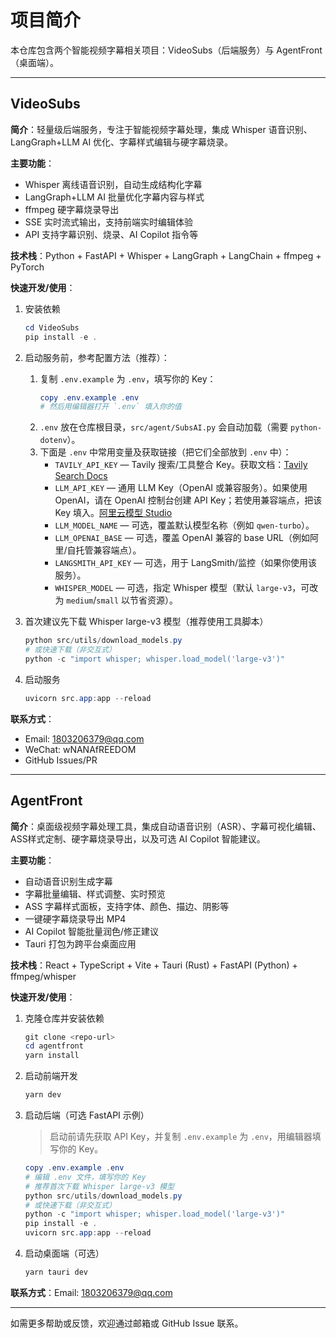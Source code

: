 
# 项目简介

本仓库包含两个智能视频字幕相关项目：VideoSubs（后端服务）与 AgentFront（桌面端）。

---

## VideoSubs

**简介**：轻量级后端服务，专注于智能视频字幕处理，集成 Whisper 语音识别、LangGraph+LLM AI 优化、字幕样式编辑与硬字幕烧录。

**主要功能**：
- Whisper 离线语音识别，自动生成结构化字幕
- LangGraph+LLM AI 批量优化字幕内容与样式
- ffmpeg 硬字幕烧录导出
- SSE 实时流式输出，支持前端实时编辑体验
- API 支持字幕识别、烧录、AI Copilot 指令等

**技术栈**：Python + FastAPI + Whisper + LangGraph + LangChain + ffmpeg + PyTorch

**快速开发/使用**：
1. 安装依赖
   ```powershell
   cd VideoSubs
   pip install -e .
   ```

2. 启动服务前，参考配置方法（推荐）：
   1. 复制 `.env.example` 为 `.env`，填写你的 Key：
      ```powershell
      copy .env.example .env
      # 然后用编辑器打开 `.env` 填入你的值
      ```
   2. `.env` 放在仓库根目录，`src/agent/SubsAI.py` 会自动加载（需要 `python-dotenv`）。
   3. 下面是 `.env` 中常用变量及获取链接（把它们全部放到 `.env` 中）：
      - `TAVILY_API_KEY` — Tavily 搜索/工具整合 Key。获取文档：[Tavily Search Docs](https://python.langchain.ac.cn/docs/integrations/tools/tavily_search/)
      - `LLM_API_KEY` — 通用 LLM Key（OpenAI 或兼容服务）。如果使用 OpenAI，请在 OpenAI 控制台创建 API Key；若使用兼容端点，把该 Key 填入。[阿里云模型 Studio](https://help.aliyun.com/zh/model-studio/new-free-quota)
      - `LLM_MODEL_NAME` — 可选，覆盖默认模型名称（例如 `qwen-turbo`）。
      - `LLM_OPENAI_BASE` — 可选，覆盖 OpenAI 兼容的 base URL（例如阿里/自托管兼容端点）。
      - `LANGSMITH_API_KEY` — 可选，用于 LangSmith/监控（如果你使用该服务）。
      - `WHISPER_MODEL` — 可选，指定 Whisper 模型（默认 `large-v3`，可改为 `medium`/`small` 以节省资源）。

3. 首次建议先下载 Whisper large-v3 模型（推荐使用工具脚本）
   ```powershell
   python src/utils/download_models.py
   # 或快速下载（非交互式）
   python -c "import whisper; whisper.load_model('large-v3')"
   ```

4. 启动服务
   ```powershell
   uvicorn src.app:app --reload
   ```

**联系方式**：
- Email: 1803206379@qq.com
- WeChat: wNANAfREEDOM
- GitHub Issues/PR

---

## AgentFront

**简介**：桌面级视频字幕处理工具，集成自动语音识别（ASR）、字幕可视化编辑、ASS样式定制、硬字幕烧录导出，以及可选 AI Copilot 智能建议。

**主要功能**：
- 自动语音识别生成字幕
- 字幕批量编辑、样式调整、实时预览
- ASS 字幕样式面板，支持字体、颜色、描边、阴影等
- 一键硬字幕烧录导出 MP4
- AI Copilot 智能批量润色/修正建议
- Tauri 打包为跨平台桌面应用

**技术栈**：React + TypeScript + Vite + Tauri (Rust) + FastAPI (Python) + ffmpeg/whisper

**快速开发/使用**：
1. 克隆仓库并安装依赖
   ```powershell
   git clone <repo-url>
   cd agentfront
   yarn install
   ```
2. 启动前端开发
   ```powershell
   yarn dev
   ```
3. 启动后端（可选 FastAPI 示例）
   > 启动前请先获取 API Key，并复制 `.env.example` 为 `.env`，用编辑器填写你的 Key。
   ```powershell
   copy .env.example .env
   # 编辑 .env 文件，填写你的 Key
   # 推荐首次下载 Whisper large-v3 模型
   python src/utils/download_models.py
   # 或快速下载（非交互式）
   python -c "import whisper; whisper.load_model('large-v3')"
   pip install -e .
   uvicorn src.app:app --reload 
   ```
4. 启动桌面端（可选）
   ```powershell
   yarn tauri dev
   ```

**联系方式**：Email: 1803206379@qq.com

---

如需更多帮助或反馈，欢迎通过邮箱或 GitHub Issue 联系。


